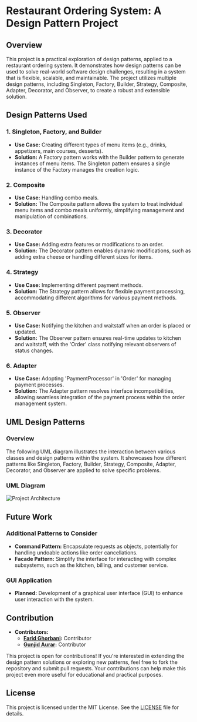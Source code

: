 # **Restaurant Ordering System: A Design Pattern Project**

## **Overview**

This project is a practical exploration of design patterns, applied to a restaurant ordering system. It demonstrates how design patterns can be used to solve real-world software design challenges, resulting in a system that is flexible, scalable, and maintainable. The project utilizes multiple design patterns, including Singleton, Factory, Builder, Strategy, Composite, Adapter, Decorator, and Observer, to create a robust and extensible solution.

## **Design Patterns Used**

### **1. Singleton, Factory, and Builder**
- **Use Case:** Creating different types of menu items (e.g., drinks, appetizers, main courses, desserts).
- **Solution:** A Factory pattern works with the Builder pattern to generate instances of menu items. The Singleton pattern ensures a single instance of the Factory manages the creation logic.

### **2. Composite**
- **Use Case:** Handling combo meals.
- **Solution:** The Composite pattern allows the system to treat individual menu items and combo meals uniformly, simplifying management and manipulation of combinations.

### **3. Decorator**
- **Use Case:** Adding extra features or modifications to an order.
- **Solution:** The Decorator pattern enables dynamic modifications, such as adding extra cheese or handling different sizes for items.

### **4. Strategy**
- **Use Case:** Implementing different payment methods.
- **Solution:** The Strategy pattern allows for flexible payment processing, accommodating different algorithms for various payment methods.

### **5. Observer**
- **Use Case:** Notifying the kitchen and waitstaff when an order is placed or updated.
- **Solution:** The Observer pattern ensures real-time updates to kitchen and waitstaff, with the 'Order' class notifying relevant observers of status changes.

### **6. Adapter**
- **Use Case:** Adopting 'PaymentProcessor' in 'Order' for managing payment processes.
- **Solution:** The Adapter pattern resolves interface incompatibilities, allowing seamless integration of the payment process within the order management system.

## **UML Design Patterns**

### **Overview**
The following UML diagram illustrates the interaction between various classes and design patterns within the system. It showcases how different patterns like Singleton, Factory, Builder, Strategy, Composite, Adapter, Decorator, and Observer are applied to solve specific problems.

### **UML Diagram**
![Project Architecture](png/UML.png)

## **Future Work**

### **Additional Patterns to Consider**
- **Command Pattern:** Encapsulate requests as objects, potentially for handling undoable actions like order cancellations.
- **Facade Pattern:** Simplify the interface for interacting with complex subsystems, such as the kitchen, billing, and customer service.

### **GUI Application**
- **Planned:** Development of a graphical user interface (GUI) to enhance user interaction with the system.

## **Contribution**

- **Contributors:**
  - **[Farid Ghorbani](https://github.com/Faridghr):** Contributor
  - **[Gunjid Aurar](https://github.com/gunjitNEU):** Contributor

This project is open for contributions! If you're interested in extending the design pattern solutions or exploring new patterns, feel free to fork the repository and submit pull requests. Your contributions can help make this project even more useful for educational and practical purposes.

## **License**

This project is licensed under the MIT License. See the [LICENSE](LICENSE) file for details.

